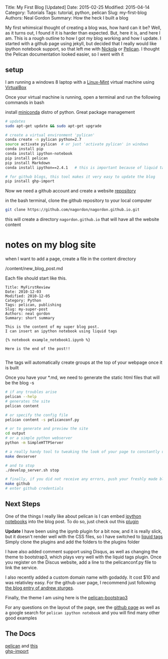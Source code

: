 Title: My First Blog [Updated]
Date: 2015-02-25
Modified: 2015-04-14
Category: Tutorials
Tags: tutorial, python, pelican
Slug: my-first-blog
Authors: Neal Gordon
Summary: How the heck I built a blog
 
My first whimsical thought of creating a blog was, how hard can it be? Well, as it turns out, I found it it is harder than expected. But, here it is, and here I am. This is a rough outline to how I got my blog working and how I update. I started with a github page using jekyll, but decided that I really would like ipython notebook support, so that left me with [Nickola](http://getnikola.com/) or [Pelican](http://docs.getpelican.com/en/3.5.0/#). I thought the Pelican documentation looked easier, so I went with it

## setup
I am running a windows 8 laptop with a  [Linux-Mint](http://www.linuxmint.com/) virtual machine using [VirtualBox ](https://www.virtualbox.org/)

Once your virtual machine is running, open a terminal and run the following commands in bash


install [miniconda](http://conda.pydata.org/miniconda.html) distro of python. Great package management

```bash
# updates
sudo apt-get update && sudo apt-get upgrade

# create a virtual environment 'pylican'
conda create -n pylican python=2.7
source activate pylican  # or just 'activate pylican' in windows
conda install pip
conda install ipython-notebook
pip install pelican
pip install Markdown
conda install ipython==2.4.1   # this is important because of liquid tags

# for github blogs, this tool makes it very easy to update the blog
pip install ghp-import
```

Now we need a github account and create a website [repository](https://github.com/nagordon/nagordon.github.io)

in the bash terminal, clone the github repository to your local computer 
```bash
git clone https://github.com/nagordon/nagordon.github.io.git
```

this will create a directory ```nagordon.github.io``` that will have all the website content

# notes on my blog site
when I want to add a page, create a file in the content directory

/content/new_blog_post.md

Each file should start like this.
```
Title: MyFirstReview
Date: 2010-12-03
Modified: 2010-12-05
Category: Python
Tags: pelican, publishing
Slug: my-super-post
Authors: neal gordon
Summary: short summary

This is the content of my super blog post.
I can insert an ipython notebook using liquid tags

{% notebook example_notebook1.ipynb %}

Here is the end of the post!!


```
The tags will automatically create groups at the top of your webpage once it is built

Once you have your *.md, we need to generate the static html files that will be the blog -s 
```bash
# if any troubles arise
pelican --help
# generates the site
pelican content

# or specify the config file
pelican content -s pelicanconf.py

# or to generate and preview the site
cd output
# or a simple python webserver
python -m SimpleHTTPServer

# a really handy tool to tweaking the look of your page to constantly update
make devserver

# and to stop
./develop_server.sh stop

# finally, if you did not receive any errors, push your freshly made blog to your github account, get a cup of coffee, and a few minutes later your updates should be live on the web
make github
# enter github credentials
```

## Next Steps
One of the things I really like about pelican is I can embed [ipython notebooks](http://nbviewer.ipython.org/) into the blog post. To do so, just check out this [plugin](https://github.com/danielfrg/pelican-ipynb)

**Update**
I have been using the ipynb plugin for a bit now, and it is really slick, but it doesn't render well with the CSS files, so I have switched to [liquid tags](https://github.com/getpelican/pelican-plugins/tree/master/liquid_tags)
Simply clone the plugins and add the folders to the plugins folder

I have also added comment support using Disqus, as well as changing the theme to bootstrap3, which plays very well with the liquid tags plugin. Once you register on the Discus website, add a line to the pelicanconf.py file to link the service.

I also recently added a custom domain name with godaddy. It cost $10 and was relativley easy. For the github user page, I recommend just following [the blog entry of andrew sturges](http://andrewsturges.com/blog/jekyll/tutorial/2014/11/06/github-and-godaddy.html).

Finally, the theme I am using here is the [pelican-bootstrap3](https://github.com/DandyDev/pelican-bootstrap3)

For any questions on the layout of the page, see the [github page]( nagordon.github.io) 
 as well as a google search for ```pelican ipython notebook``` and you will find many other good examples

## The Docs
[pelican](http://docs.getpelican.com/en/3.4.0/index.html) and [this](http://blog.getpelican.com/)  
[ghp-import](https://github.com/davisp/ghp-import)  

